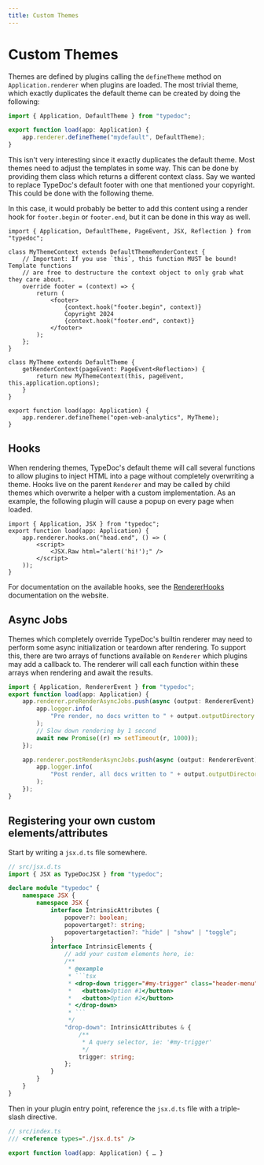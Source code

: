 ```yaml
---
title: Custom Themes
---
```


# Custom Themes

Themes are defined by plugins calling the `defineTheme` method on
`Application.renderer` when plugins are loaded. The most trivial theme, which
exactly duplicates the default theme can be created by doing the following:

```ts
import { Application, DefaultTheme } from "typedoc";

export function load(app: Application) {
    app.renderer.defineTheme("mydefault", DefaultTheme);
}
```

This isn't very interesting since it exactly duplicates the default theme. Most
themes need to adjust the templates in some way. This can be done by providing
them class which returns a different context class. Say we wanted to replace
TypeDoc's default footer with one that mentioned your copyright. This could be
done with the following theme.

In this case, it would probably be better to add this content using a render
hook for `footer.begin` or `footer.end`, but it can be done in this way as well.

```tsx
import { Application, DefaultTheme, PageEvent, JSX, Reflection } from "typedoc";

class MyThemeContext extends DefaultThemeRenderContext {
    // Important: If you use `this`, this function MUST be bound! Template functions
    // are free to destructure the context object to only grab what they care about.
    override footer = (context) => {
        return (
            <footer>
                {context.hook("footer.begin", context)}
                Copyright 2024
                {context.hook("footer.end", context)}
            </footer>
        );
    };
}

class MyTheme extends DefaultTheme {
    getRenderContext(pageEvent: PageEvent<Reflection>) {
        return new MyThemeContext(this, pageEvent, this.application.options);
    }
}

export function load(app: Application) {
    app.renderer.defineTheme("open-web-analytics", MyTheme);
}
```

## Hooks

When rendering themes, TypeDoc's default theme will call several functions to
allow plugins to inject HTML into a page without completely overwriting a theme.
Hooks live on the parent `Renderer` and may be called by child themes which
overwrite a helper with a custom implementation. As an example, the following
plugin will cause a popup on every page when loaded.

```tsx
import { Application, JSX } from "typedoc";
export function load(app: Application) {
    app.renderer.hooks.on("head.end", () => (
        <script>
            <JSX.Raw html="alert('hi!');" />
        </script>
    ));
}
```

For documentation on the available hooks, see the [RendererHooks] documentation
on the website.

## Async Jobs

Themes which completely override TypeDoc's builtin renderer may need to perform
some async initialization or teardown after rendering. To support this, there
are two arrays of functions available on `Renderer` which plugins may add a
callback to. The renderer will call each function within these arrays when
rendering and await the results.

```ts
import { Application, RendererEvent } from "typedoc";
export function load(app: Application) {
    app.renderer.preRenderAsyncJobs.push(async (output: RendererEvent) => {
        app.logger.info(
            "Pre render, no docs written to " + output.outputDirectory + " yet",
        );
        // Slow down rendering by 1 second
        await new Promise((r) => setTimeout(r, 1000));
    });

    app.renderer.postRenderAsyncJobs.push(async (output: RendererEvent) => {
        app.logger.info(
            "Post render, all docs written to " + output.outputDirectory,
        );
    });
}
```

[RendererHooks]: https://typedoc.org/api/interfaces/RendererHooks.html

## Registering your own custom elements/attributes

Start by writing a `jsx.d.ts` file somewhere.

````ts
// src/jsx.d.ts
import { JSX as TypeDocJSX } from "typedoc";

declare module "typedoc" {
    namespace JSX {
        namespace JSX {
            interface IntrinsicAttributes {
                popover?: boolean;
                popovertarget?: string;
                popovertargetaction?: "hide" | "show" | "toggle";
            }
            interface IntrinsicElements {
                // add your custom elements here, ie:
                /**
                 * @example
                 * ```tsx
                 * <drop-down trigger="#my-trigger" class="header-menu">
                 *   <button>Option #1</button>
                 *   <button>Option #2</button>
                 * </drop-down>
                 * ```
                 */
                "drop-down": IntrinsicAttributes & {
                    /**
                     * A query selector, ie: '#my-trigger'
                     */
                    trigger: string;
                };
            }
        }
    }
}
````

Then in your plugin entry point, reference the `jsx.d.ts` file with a triple-slash directive.

```ts
// src/index.ts
/// <reference types="./jsx.d.ts" />

export function load(app: Application) { … }
```
